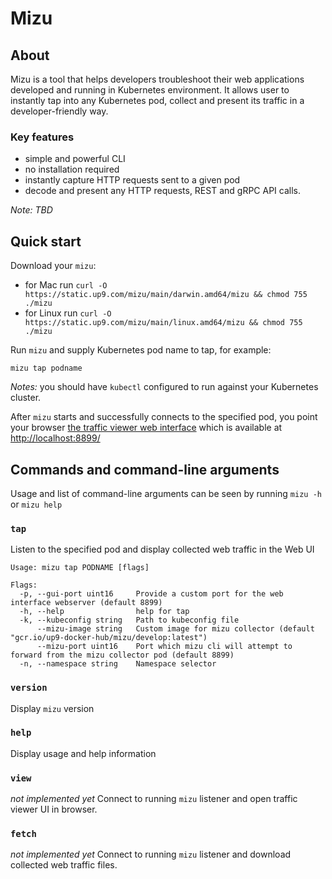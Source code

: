 # Mizu

## About

Mizu is a tool that helps developers troubleshoot their web applications developed and running in Kubernetes environment. It allows user to instantly tap into any Kubernetes pod, collect and present its traffic in a developer-friendly way.

### Key features
* simple and powerful CLI
* no installation required
* instantly capture HTTP requests sent to a given pod
* decode and present any HTTP requests, REST and gRPC API calls.

_Note: TBD_

## Quick start
Download your `mizu`:

* for Mac run `curl -O https://static.up9.com/mizu/main/darwin.amd64/mizu && chmod 755 ./mizu`
* for Linux run `curl -O https://static.up9.com/mizu/main/linux.amd64/mizu && chmod 755 ./mizu`


Run `mizu` and supply Kubernetes pod name to tap, for example:
```shell
mizu tap podname
```

_Notes:_ you should have `kubectl` configured to run against your Kubernetes cluster.

After `mizu` starts and successfully connects to the specified pod, you point your browser [the traffic viewer web interface](http://localhost:8899/) which is available at [http://localhost:8899/](http://localhost:8899/) 



## Commands and command-line arguments
Usage and list of command-line arguments can be seen by running `mizu -h` or `mizu help`

### `tap`
Listen to the specified pod and display collected web traffic in the Web UI

```
Usage: mizu tap PODNAME [flags]

Flags:
  -p, --gui-port uint16     Provide a custom port for the web interface webserver (default 8899)
  -h, --help                help for tap
  -k, --kubeconfig string   Path to kubeconfig file
      --mizu-image string   Custom image for mizu collector (default "gcr.io/up9-docker-hub/mizu/develop:latest")
      --mizu-port uint16    Port which mizu cli will attempt to forward from the mizu collector pod (default 8899)
  -n, --namespace string    Namespace selector
```

### `version`
Display `mizu` version

### `help`
Display usage and help information

### `view`
_not implemented yet_
Connect to running `mizu` listener and open traffic viewer UI in browser.


### `fetch`
_not implemented yet_
Connect to running `mizu` listener and download collected web traffic files.


